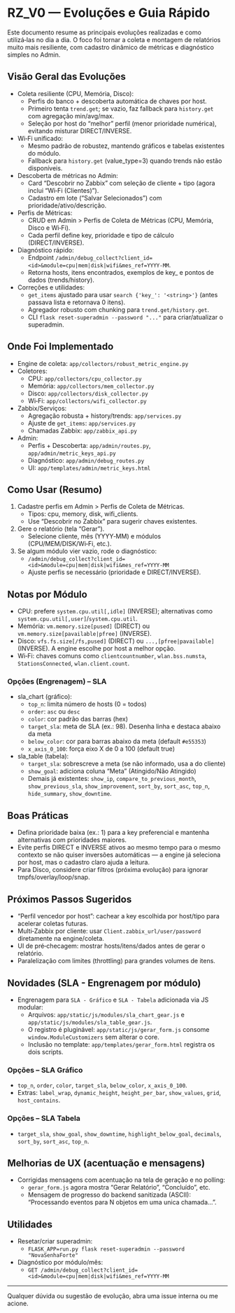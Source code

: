 # RZ_V0 — Evoluções e Guia Rápido

Este documento resume as principais evoluções realizadas e como utilizá‑las no dia a dia. O foco foi tornar a coleta e montagem de relatórios muito mais resiliente, com cadastro dinâmico de métricas e diagnóstico simples no Admin.

## Visão Geral das Evoluções
- Coleta resiliente (CPU, Memória, Disco):
  - Perfis do banco + descoberta automática de chaves por host.
  - Primeiro tenta `trend.get`; se vazio, faz fallback para `history.get` com agregação min/avg/max.
  - Seleção por host do “melhor” perfil (menor prioridade numérica), evitando misturar DIRECT/INVERSE.
- Wi‑Fi unificado:
  - Mesmo padrão de robustez, mantendo gráficos e tabelas existentes do módulo.
  - Fallback para `history.get` (value_type=3) quando trends não estão disponíveis.
- Descoberta de métricas no Admin:
  - Card “Descobrir no Zabbix” com seleção de cliente + tipo (agora inclui “Wi‑Fi (Clientes)”).
  - Cadastro em lote (“Salvar Selecionados”) com prioridade/ativo/descrição.
- Perfis de Métricas:
  - CRUD em Admin > Perfis de Coleta de Métricas (CPU, Memória, Disco e Wi‑Fi).
  - Cada perfil define key, prioridade e tipo de cálculo (DIRECT/INVERSE).
- Diagnóstico rápido:
  - Endpoint `/admin/debug_collect?client_id=<id>&module=cpu|mem|disk|wifi&mes_ref=YYYY-MM`.
  - Retorna hosts, itens encontrados, exemplos de key_ e pontos de dados (trends/history).
- Correções e utilidades:
  - `get_items` ajustado para usar `search {'key_': '<string>'}` (antes passava lista e retornava 0 itens).
  - Agregador robusto com chunking para `trend.get/history.get`.
  - CLI `flask reset-superadmin --password "..."` para criar/atualizar o superadmin.

## Onde Foi Implementado
- Engine de coleta: `app/collectors/robust_metric_engine.py`
- Coletores:
  - CPU: `app/collectors/cpu_collector.py`
  - Memória: `app/collectors/mem_collector.py`
  - Disco: `app/collectors/disk_collector.py`
  - Wi‑Fi: `app/collectors/wifi_collector.py`
- Zabbix/Serviços:
  - Agregação robusta + history/trends: `app/services.py`
  - Ajuste de `get_items`: `app/services.py`
  - Chamadas Zabbix: `app/zabbix_api.py`
- Admin:
  - Perfis + Descoberta: `app/admin/routes.py`, `app/admin/metric_keys_api.py`
  - Diagnóstico: `app/admin/debug_routes.py`
  - UI: `app/templates/admin/metric_keys.html`

## Como Usar (Resumo)
1) Cadastre perfis em Admin > Perfis de Coleta de Métricas.
   - Tipos: cpu, memory, disk, wifi_clients.
   - Use “Descobrir no Zabbix” para sugerir chaves existentes.
2) Gere o relatório (tela “Gerar”).
   - Selecione cliente, mês (YYYY‑MM) e módulos (CPU/MEM/DISK/Wi‑Fi, etc.).
3) Se algum módulo vier vazio, rode o diagnóstico:
   - `/admin/debug_collect?client_id=<id>&module=cpu|mem|disk|wifi&mes_ref=YYYY-MM`
   - Ajuste perfis se necessário (prioridade e DIRECT/INVERSE).

## Notas por Módulo
- CPU: prefere `system.cpu.util[,idle]` (INVERSE); alternativas como `system.cpu.util[,user]`/`system.cpu.util`.
- Memória: `vm.memory.size[pused]` (DIRECT) ou `vm.memory.size[pavailable|pfree]` (INVERSE).
- Disco: `vfs.fs.size[/fs,pused]` (DIRECT) ou `...,[pfree|pavailable]` (INVERSE). A engine escolhe por host a melhor opção.
- Wi‑Fi: chaves comuns como `clientcountnumber`, `wlan.bss.numsta`, `StationsConnected`, `wlan.client.count`.

### Opções (Engrenagem) – SLA
- sla_chart (gráfico):
  - `top_n`: limita número de hosts (0 = todos)
  - `order`: `asc` ou `desc`
  - `color`: cor padrão das barras (hex)
  - `target_sla`: meta de SLA (ex.: 98). Desenha linha e destaca abaixo da meta
  - `below_color`: cor para barras abaixo da meta (default `#e55353`)
  - `x_axis_0_100`: força eixo X de 0 a 100 (default true)
- sla_table (tabela):
  - `target_sla`: sobrescreve a meta (se não informado, usa a do cliente)
  - `show_goal`: adiciona coluna “Meta” (Atingido/Não Atingido)
  - Demais já existentes: `show_ip`, `compare_to_previous_month`, `show_previous_sla`, `show_improvement`, `sort_by`, `sort_asc`, `top_n`, `hide_summary`, `show_downtime`.

## Boas Práticas
- Defina prioridade baixa (ex.: 1) para a key preferencial e mantenha alternativas com prioridades maiores.
- Evite perfis DIRECT e INVERSE ativos ao mesmo tempo para o mesmo contexto se não quiser inversões automáticas — a engine já seleciona por host, mas o cadastro claro ajuda a leitura.
- Para Disco, considere criar filtros (próxima evolução) para ignorar tmpfs/overlay/loop/snap.

## Próximos Passos Sugeridos
- “Perfil vencedor por host”: cachear a key escolhida por host/tipo para acelerar coletas futuras.
- Multi‑Zabbix por cliente: usar `Client.zabbix_url/user/password` diretamente na engine/coleta.
- UI de pré‑checagem: mostrar hosts/itens/dados antes de gerar o relatório.
- Paralelização com limites (throttling) para grandes volumes de itens.

## Novidades (SLA - Engrenagem por módulo)
- Engrenagem para `SLA - Gráfico` e `SLA - Tabela` adicionada via JS modular:
  - Arquivos: `app/static/js/modules/sla_chart_gear.js` e `app/static/js/modules/sla_table_gear.js`.
  - O registro é pluginável: `app/static/js/gerar_form.js` consome `window.ModuleCustomizers` sem alterar o core.
  - Inclusão no template: `app/templates/gerar_form.html` registra os dois scripts.

### Opções – SLA Gráfico
- `top_n`, `order`, `color`, `target_sla`, `below_color`, `x_axis_0_100`.
- Extras: `label_wrap`, `dynamic_height`, `height_per_bar`, `show_values`, `grid`, `host_contains`.

### Opções – SLA Tabela
- `target_sla`, `show_goal`, `show_downtime`, `highlight_below_goal`, `decimals`, `sort_by`, `sort_asc`, `top_n`.

## Melhorias de UX (acentuação e mensagens)
- Corrigidas mensagens com acentuação na tela de geração e no polling:
  - `gerar_form.js` agora mostra “Gerar Relatório”, “Concluído”, etc.
  - Mensagem de progresso do backend sanitizada (ASCII): “Processando eventos para N objetos em uma unica chamada...”.

## Utilidades
- Resetar/criar superadmin:
  - `FLASK_APP=run.py flask reset-superadmin --password "NovaSenhaForte"`
- Diagnóstico por módulo/mês:
  - `GET /admin/debug_collect?client_id=<id>&module=cpu|mem|disk|wifi&mes_ref=YYYY-MM`

---
Qualquer dúvida ou sugestão de evolução, abra uma issue interna ou me acione.
